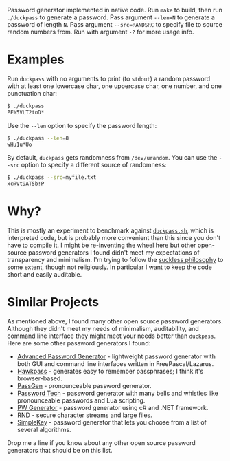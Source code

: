 Password generator implemented in native code.  Run `make` to build,
then run `./duckpass` to generate a password.  Pass argument `--len=N`
to generate a password of length `N`.  Pass argument `--src=RANDSRC`
to specify file to source random numbers from.  Run with argument `-?`
for more usage info.

# Examples

Run `duckpass` with no arguments to print (to `stdout`) a random
password with at least one lowercase char, one uppercase char, one
number, and one punctuation char:

```sh
$ ./duckpass
PF%5VLT2toD*
```

Use the `--len` option to specify the password length:

```sh
$ ./duckpass --len=8
wHu1u*Uo
```

By default, `duckpass` gets randomness from `/dev/urandom`.  You can
use the `--src` option to specify a different source of randomness:

```sh
$ ./duckpass --src=myfile.txt
xc@Vt9AT5b!P
```

# Why?

This is mostly an experiment to benchmark against
[`duckpass.sh`](https://github.com/fardaniqbal/duckpass-sh), which is
interpreted code, but is probably more convenient than this since you
don't have to compile it.  I might be re-inventing the wheel here but
other open-source password generators I found didn't meet my
expectations of transparency and minimalism.  I'm trying to follow the
[suckless philosophy](https://suckless.org/philosophy/) to some
extent, though not religiously.  In particular I want to keep the code
short and easily auditable.

# Similar Projects

As mentioned above, I found many other open source password
generators.  Although they didn't meet my needs of minimalism,
auditability, and command line interface they might meet your needs
better than `duckpass`.  Here are some other password generators I
found:

* [Advanced Password
  Generator](https://sourceforge.net/projects/apwg/) - lightweight
  password generator with both GUI and command line interfaces written
  in FreePascal/Lazarus.
* [Hawkpass](https://github.com/kalpetros/hawkpass) - generates easy
  to remember passphrases; I think it's browser-based.
* [PassGen](https://github.com/chirra/PasGen) - pronounceable password
  generator.
* [Password Tech](https://sourceforge.net/projects/pwgen-win/) -
  password generator with many bells and whistles like pronounceable
  passwords and Lua scripting.
* [PW Generator](https://sourceforge.net/projects/pw-generator/) -
  password generator using c# and .NET framework.
* [RND](https://sourceforge.net/p/rnd2/code/ci/master/tree/) - secure
  character streams and large files.
* [SimpleKey](https://sourceforge.net/projects/simplekey/) - password
  generator that lets you choose from a list of several algorithms.

Drop me a line if you know about any other open source password
generators that should be on this list.
